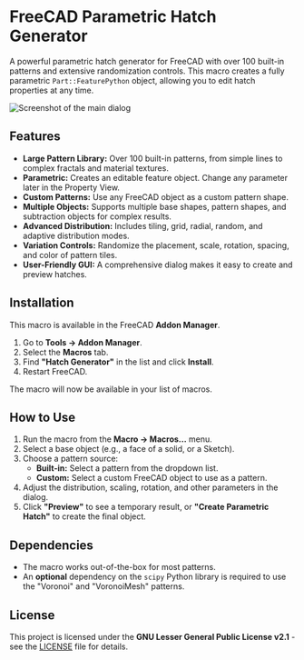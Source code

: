 # FreeCAD Parametric Hatch Generator

A powerful parametric hatch generator for FreeCAD with over 100 built-in patterns and extensive randomization controls. This macro creates a fully parametric `Part::FeaturePython` object, allowing you to edit hatch properties at any time.

![Screenshot of the main dialog](https://imgur.com/a/Tk6X85y)

## Features
- **Large Pattern Library:** Over 100 built-in patterns, from simple lines to complex fractals and material textures.
- **Parametric:** Creates an editable feature object. Change any parameter later in the Property View.
- **Custom Patterns:** Use any FreeCAD object as a custom pattern shape.
- **Multiple Objects:** Supports multiple base shapes, pattern shapes, and subtraction objects for complex results.
- **Advanced Distribution:** Includes tiling, grid, radial, random, and adaptive distribution modes.
- **Variation Controls:** Randomize the placement, scale, rotation, spacing, and color of pattern tiles.
- **User-Friendly GUI:** A comprehensive dialog makes it easy to create and preview hatches.

## Installation
This macro is available in the FreeCAD **Addon Manager**.
1.  Go to **Tools → Addon Manager**.
2.  Select the **Macros** tab.
3.  Find **"Hatch Generator"** in the list and click **Install**.
4.  Restart FreeCAD.

The macro will now be available in your list of macros.

## How to Use
1.  Run the macro from the **Macro → Macros...** menu.
2.  Select a base object (e.g., a face of a solid, or a Sketch).
3.  Choose a pattern source:
    - **Built-in:** Select a pattern from the dropdown list.
    - **Custom:** Select a custom FreeCAD object to use as a pattern.
4.  Adjust the distribution, scaling, rotation, and other parameters in the dialog.
5.  Click **"Preview"** to see a temporary result, or **"Create Parametric Hatch"** to create the final object.

## Dependencies
- The macro works out-of-the-box for most patterns.
- An **optional** dependency on the `scipy` Python library is required to use the "Voronoi" and "VoronoiMesh" patterns.

## License
This project is licensed under the **GNU Lesser General Public License v2.1** - see the [LICENSE](LICENSE) file for details.
